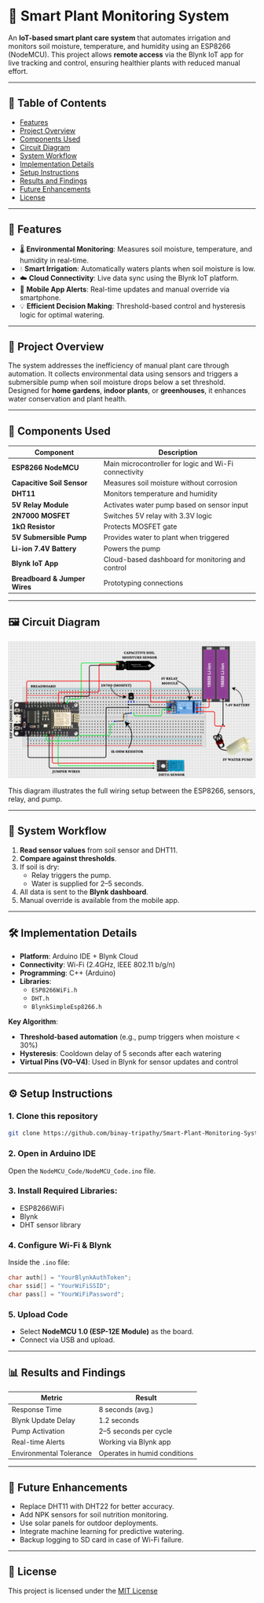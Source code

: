 # 🌿 Smart Plant Monitoring System

An **IoT-based smart plant care system** that automates irrigation and monitors soil moisture, temperature, and humidity using an ESP8266 (NodeMCU). This project allows **remote access** via the Blynk IoT app for live tracking and control, ensuring healthier plants with reduced manual effort.

---

## 📌 Table of Contents
- [Features](#features)
- [Project Overview](#project-overview)
- [Components Used](#components-used)
- [Circuit Diagram](#circuit-diagram)
- [System Workflow](#system-workflow)
- [Implementation Details](#implementation-details)
- [Setup Instructions](#setup-instructions)
- [Results and Findings](#results-and-findings)
- [Future Enhancements](#future-enhancements)
- [License](#license)

---

## 🚀 Features

- 🌡️ **Environmental Monitoring**: Measures soil moisture, temperature, and humidity in real-time.
- 💧 **Smart Irrigation**: Automatically waters plants when soil moisture is low.
- ☁️ **Cloud Connectivity**: Live data sync using the Blynk IoT platform.
- 📱 **Mobile App Alerts**: Real-time updates and manual override via smartphone.
- 💡 **Efficient Decision Making**: Threshold-based control and hysteresis logic for optimal watering.

---

## 📖 Project Overview

The system addresses the inefficiency of manual plant care through automation. It collects environmental data using sensors and triggers a submersible pump when soil moisture drops below a set threshold. Designed for **home gardens**, **indoor plants**, or **greenhouses**, it enhances water conservation and plant health.

---

## 🧰 Components Used

| Component                  | Description                                              |
|---------------------------|----------------------------------------------------------|
| **ESP8266 NodeMCU**       | Main microcontroller for logic and Wi-Fi connectivity    |
| **Capacitive Soil Sensor**| Measures soil moisture without corrosion                 |
| **DHT11**                 | Monitors temperature and humidity                        |
| **5V Relay Module**       | Activates water pump based on sensor input               |
| **2N7000 MOSFET**         | Switches 5V relay with 3.3V logic                        |
| **1kΩ Resistor**          | Protects MOSFET gate                                     |
| **5V Submersible Pump**   | Provides water to plant when triggered                   |
| **Li-ion 7.4V Battery**   | Powers the pump                                          |
| **Blynk IoT App**         | Cloud-based dashboard for monitoring and control         |
| **Breadboard & Jumper Wires** | Prototyping connections                             |

---

## 🖼️ Circuit Diagram

![Circuit Diagram](docs/circuit_diagram.jpg)

This diagram illustrates the full wiring setup between the ESP8266, sensors, relay, and pump.

---

## 🔄 System Workflow

1. **Read sensor values** from soil sensor and DHT11.
2. **Compare against thresholds**.
3. If soil is dry:
   - Relay triggers the pump.
   - Water is supplied for 2–5 seconds.
4. All data is sent to the **Blynk dashboard**.
5. Manual override is available from the mobile app.

---

## 🛠️ Implementation Details

- **Platform**: Arduino IDE + Blynk Cloud
- **Connectivity**: Wi-Fi (2.4GHz, IEEE 802.11 b/g/n)
- **Programming**: C++ (Arduino)
- **Libraries**:
  - `ESP8266WiFi.h`
  - `DHT.h`
  - `BlynkSimpleEsp8266.h`

**Key Algorithm**:
- **Threshold-based automation** (e.g., pump triggers when moisture < 30%)
- **Hysteresis**: Cooldown delay of 5 seconds after each watering
- **Virtual Pins (V0–V4)**: Used in Blynk for sensor updates and control

---

## ⚙️ Setup Instructions

### 1. Clone this repository
```bash
git clone https://github.com/binay-tripathy/Smart-Plant-Monitoring-System.git
```

### 2. Open in Arduino IDE
Open the `NodeMCU_Code/NodeMCU_Code.ino` file.

### 3. Install Required Libraries:
- ESP8266WiFi
- Blynk
- DHT sensor library

### 4. Configure Wi-Fi & Blynk
Inside the `.ino` file:

```cpp
char auth[] = "YourBlynkAuthToken";
char ssid[] = "YourWiFiSSID";
char pass[] = "YourWiFiPassword";
```

### 5. Upload Code
- Select **NodeMCU 1.0 (ESP-12E Module)** as the board.
- Connect via USB and upload.

---

## 📊 Results and Findings

| Metric | Result |
|--------|--------|
| Response Time | 8 seconds (avg.) |
| Blynk Update Delay | 1.2 seconds |
| Pump Activation | 2–5 seconds per cycle |
| Real-time Alerts | Working via Blynk app |
| Environmental Tolerance | Operates in humid conditions |

---

## 🔮 Future Enhancements

- Replace DHT11 with DHT22 for better accuracy.
- Add NPK sensors for soil nutrition monitoring.
- Use solar panels for outdoor deployments.
- Integrate machine learning for predictive watering.
- Backup logging to SD card in case of Wi-Fi failure.

---

## 📜 License

This project is licensed under the [MIT License](LICENSE)
